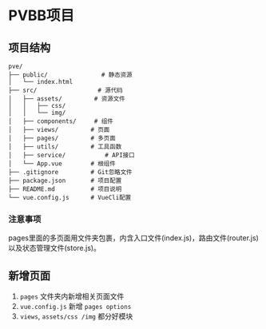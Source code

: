 # PVBB项目

## 项目结构

```text
pve/
├── public/               # 静态资源
│   └── index.html
├── src/                 # 源代码
│   ├── assets/         # 资源文件
│   │   ├── css/
│   │   └── img/
│   ├── components/     # 组件
│   ├── views/         # 页面
│   ├── pages/         # 多页面
│   ├── utils/         # 工具函数
│   ├── service/           # API接口
│   └── App.vue        # 根组件
├── .gitignore         # Git忽略文件
├── package.json       # 项目配置
├── README.md          # 项目说明
└── vue.config.js      # VueCli配置

```

### 注意事项

pages里面的多页面用文件夹包裹，内含入口文件(index.js)，路由文件(router.js)以及状态管理文件(store.js)。


## 新增页面

1. `pages` 文件夹内新增相关页面文件
2. `vue.config.js` 新增 `pages options`
3. `views`, `assets/css /img` 都分好模块
